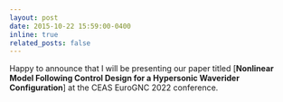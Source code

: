 ```yaml
---
layout: post
date: 2015-10-22 15:59:00-0400
inline: true
related_posts: false
---
```

Happy to announce that I will be presenting our paper titled [__Nonlinear Model Following Control Design for a Hypersonic Waverider Configuration__] at the CEAS EuroGNC 2022 conference.

